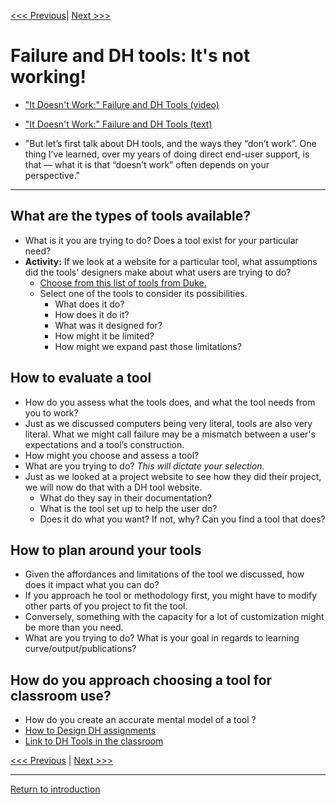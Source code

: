[<<< Previous](https://github.com/SouthernMethodistUniversity/tools)| [Next >>>](geodata.md) 


# Failure and DH tools: It's not working!  

* ["It Doesn't Work:" Failure and DH Tools (video)](https://univr.cloud.panopto.eu/Panopto/Pages/Viewer.aspx?id=2b012f49-5821-411f-bbb3-abf800f3eb54)

* ["It Doesn't Work:" Failure and DH Tools (text)](http://quinndombrowski.com/?q=blog/2020/07/21/it-doesnt-work-failure-and-dh-tools)
* "But let’s first talk about DH tools, and the ways they “don’t work”. One thing I’ve learned, over my years of doing direct end-user support, is that — what it is that “doesn’t work” often depends on your perspective."

-------

## What are the types of tools available?
* What is it you are trying to do? Does a tool exist for your particular need?  
* **Activity:** If we look at a website for a particular tool, what assumptions did the tools' designers make about what users are trying to do?  
    * [Choose from this list of tools from Duke.](https://digitalhumanities.duke.edu/tools) 
    * Select one of the tools to consider its possibilities.
        * What does it do?  
        * How does it do it? 
        * What was it designed for? 
        * How might it be limited? 
        * How might we expand past those limitations? 

## How to evaluate a tool
* How do you assess what the tools does, and what the tool needs from you to work? 
* Just as we discussed computers being very literal, tools are also very literal. What we might call failure may be a mismatch between a user's expectations and a tool’s construction. 
* How might you choose and assess a tool?
* What are you trying to do? *This will dictate your selection.*  
* Just as we looked at a project website to see how they did their project, we will now do that with a DH tool website.
    * What do they say in their documentation?
    * What is the tool set up to help the user do?
    * Does it do what you want? If not, why? Can you find a tool that does?

## How to plan around your tools 
* Given the affordances and limitations of the tool we discussed, how does it impact what you can do? 
* If you approach he tool or methodology first, you might have to modify other parts of you project to fit the tool. 
* Conversely, something with the capacity for a lot of customization might be more than you need. 
* What are you trying to do? What is your goal in regards to learning curve/output/publications?  

## How do you approach choosing a tool for classroom use? 
* How do you create an accurate mental model of a tool ? 
* [How to Design DH assignments](https://docs.google.com/presentation/d/1NfKpBmQ_zTgORmcaLemTEfF_obj16CVej2iebTTlgEc/edit)
* [Link to DH Tools in the classroom](https://github.com/SouthernMethodistUniversity/dhclass)

[<<< Previous](https://github.com/SouthernMethodistUniversity/tools) | [Next >>>](geodata.md) 

-----

[Return to introduction](https://github.com/SouthernMethodistUniversity/tools)
  
